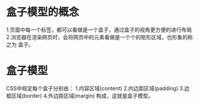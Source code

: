# 盒子模型的概念
1.页面中每一个标签，都可以看做是一个盒子，通过盒子的视角更方便的进行布局
2.浏览器在渲染网页时，会将网页中的元素看做是一个个的矩形区域，也形象的称之为 盒子。

# 盒子模型
CSS中规定每个盒子分别由：
1.内容区域(content)
2.内边距区域(padding)
3.边框区域(border)
4.外边距区域(margin)
构成，这就是盒子模型。

